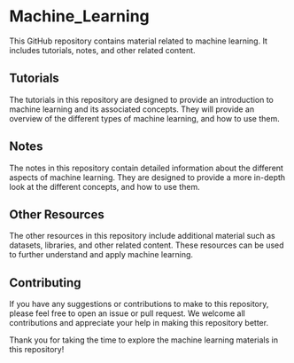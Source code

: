 # Machine_Learning

This GitHub repository contains material related to machine learning. It includes tutorials, notes, and other related content. 

## Tutorials

The tutorials in this repository are designed to provide an introduction to machine learning and its associated concepts. They will provide an overview of the different types of machine learning, and how to use them. 

## Notes

The notes in this repository contain detailed information about the different aspects of machine learning. They are designed to provide a more in-depth look at the different concepts, and how to use them.

## Other Resources

The other resources in this repository include additional material such as datasets, libraries, and other related content. These resources can be used to further understand and apply machine learning. 

## Contributing

If you have any suggestions or contributions to make to this repository, please feel free to open an issue or pull request. We welcome all contributions and appreciate your help in making this repository better. 

Thank you for taking the time to explore the machine learning materials in this repository!

